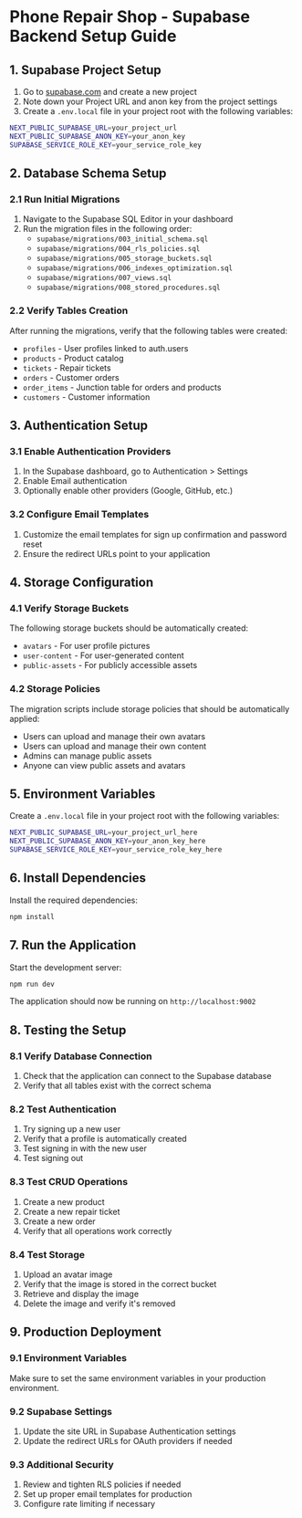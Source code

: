 # Phone Repair Shop - Supabase Backend Setup Guide

## 1. Supabase Project Setup

1. Go to [supabase.com](https://supabase.com) and create a new project
2. Note down your Project URL and anon key from the project settings
3. Create a `.env.local` file in your project root with the following variables:

```bash
NEXT_PUBLIC_SUPABASE_URL=your_project_url
NEXT_PUBLIC_SUPABASE_ANON_KEY=your_anon_key
SUPABASE_SERVICE_ROLE_KEY=your_service_role_key
```

## 2. Database Schema Setup

### 2.1 Run Initial Migrations

1. Navigate to the Supabase SQL Editor in your dashboard
2. Run the migration files in the following order:
   - `supabase/migrations/003_initial_schema.sql`
   - `supabase/migrations/004_rls_policies.sql`
   - `supabase/migrations/005_storage_buckets.sql`
   - `supabase/migrations/006_indexes_optimization.sql`
   - `supabase/migrations/007_views.sql`
   - `supabase/migrations/008_stored_procedures.sql`

### 2.2 Verify Tables Creation

After running the migrations, verify that the following tables were created:
- `profiles` - User profiles linked to auth.users
- `products` - Product catalog
- `tickets` - Repair tickets
- `orders` - Customer orders
- `order_items` - Junction table for orders and products
- `customers` - Customer information

## 3. Authentication Setup

### 3.1 Enable Authentication Providers

1. In the Supabase dashboard, go to Authentication > Settings
2. Enable Email authentication
3. Optionally enable other providers (Google, GitHub, etc.)

### 3.2 Configure Email Templates

1. Customize the email templates for sign up confirmation and password reset
2. Ensure the redirect URLs point to your application

## 4. Storage Configuration

### 4.1 Verify Storage Buckets

The following storage buckets should be automatically created:
- `avatars` - For user profile pictures
- `user-content` - For user-generated content
- `public-assets` - For publicly accessible assets

### 4.2 Storage Policies

The migration scripts include storage policies that should be automatically applied:
- Users can upload and manage their own avatars
- Users can upload and manage their own content
- Admins can manage public assets
- Anyone can view public assets and avatars

## 5. Environment Variables

Create a `.env.local` file in your project root with the following variables:

```bash
NEXT_PUBLIC_SUPABASE_URL=your_project_url_here
NEXT_PUBLIC_SUPABASE_ANON_KEY=your_anon_key_here
SUPABASE_SERVICE_ROLE_KEY=your_service_role_key_here
```

## 6. Install Dependencies

Install the required dependencies:

```bash
npm install
```

## 7. Run the Application

Start the development server:

```bash
npm run dev
```

The application should now be running on `http://localhost:9002`

## 8. Testing the Setup

### 8.1 Verify Database Connection

1. Check that the application can connect to the Supabase database
2. Verify that all tables exist with the correct schema

### 8.2 Test Authentication

1. Try signing up a new user
2. Verify that a profile is automatically created
3. Test signing in with the new user
4. Test signing out

### 8.3 Test CRUD Operations

1. Create a new product
2. Create a new repair ticket
3. Create a new order
4. Verify that all operations work correctly

### 8.4 Test Storage

1. Upload an avatar image
2. Verify that the image is stored in the correct bucket
3. Retrieve and display the image
4. Delete the image and verify it's removed

## 9. Production Deployment

### 9.1 Environment Variables

Make sure to set the same environment variables in your production environment.

### 9.2 Supabase Settings

1. Update the site URL in Supabase Authentication settings
2. Update the redirect URLs for OAuth providers if needed

### 9.3 Additional Security

1. Review and tighten RLS policies if needed
2. Set up proper email templates for production
3. Configure rate limiting if necessary